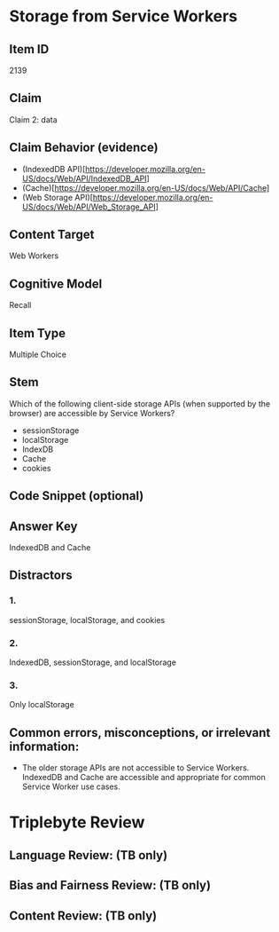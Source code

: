 # Storage from Service Workers

## Item ID
2139

## Claim
Claim 2: data

## Claim Behavior (evidence)
* (IndexedDB API)[https://developer.mozilla.org/en-US/docs/Web/API/IndexedDB_API]
* (Cache)[https://developer.mozilla.org/en-US/docs/Web/API/Cache]
* (Web Storage API)[https://developer.mozilla.org/en-US/docs/Web/API/Web_Storage_API]

## Content Target
Web Workers

## Cognitive Model
Recall

## Item Type
Multiple Choice

## Stem
Which of the following client-side storage APIs (when supported by the browser) are accessible by Service Workers?

* sessionStorage
* localStorage
* IndexDB
* Cache
* cookies

## Code Snippet (optional)

## Answer Key
IndexedDB and Cache

## Distractors
### 1.
sessionStorage, localStorage, and cookies

### 2.
IndexedDB, sessionStorage, and localStorage

### 3.
Only localStorage

## Common errors, misconceptions, or irrelevant information:
* The older storage APIs are not accessible to Service Workers.  IndexedDB and Cache are accessible and appropriate for common Service Worker use cases.

# Triplebyte Review

## Language Review: (TB only)

## Bias and Fairness Review: (TB only)

## Content Review: (TB only)
